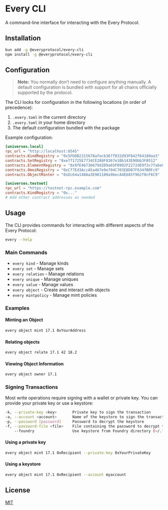 # Every CLI

A command-line interface for interacting with the Every Protocol.

## Installation

```bash
bun add -g @everyprotocol/every-cli
npm install -g @everyprotocol/every-cli
```

## Configuration

> **Note:** You normally don’t need to configure anything manually.
> A default configuration is bundled with support for all chains officially supported by the protocol.

The CLI looks for configuration in the following locations (in order of precedence):
1. `.every.toml` in the current directory
2. `.every.toml` in your home directory
3. The default configuration bundled with the package

Example configuration:

```toml
[universes.local]
rpc_url = "http://localhost:8545"
contracts.KindRegistry = "0x5FbDB2315678afecb367f032d93F642f64180aa3"
contracts.SetRegistry = "0xe7f1725E7734CE288F8367e1Bb143E90bb3F0512"
contracts.ElementRegistry = "0x9fE46736679d2D9a65F0992F2272dE9f3c7fa6e0"
contracts.OmniRegistry = "0xCf7Ed3AccA5a467e9e704C703E8D87F634fB0Fc9"
contracts.ObjectMinter = "0xDc64a140Aa3E981100a9becA4E685f962f0cF6C9"

[universes.testnet]
rpc_url = "https://testnet-rpc.example.com"
contracts.KindRegistry = "0x..."
# Add other contract addresses as needed
```

## Usage

The CLI provides commands for interacting with different aspects of the Every Protocol:

```bash
every --help
```

### Main Commands

- `every kind` - Manage kinds
- `every set` - Manage sets
- `every relation` - Manage relations
- `every unique` - Manage uniques
- `every value` - Manage values
- `every object` - Create and interact with objects
- `every mintpolicy` - Manage mint policies

### Examples

#### Minting an Object

```bash
every object mint 17.1 0xYourAddress
```

#### Relating objects

```bash
every object relate 17.1 42 18.2
```

#### Viewing Object Information

```bash
every object owner 17.1
```

### Signing Transactions

Most write operations require signing with a wallet or private key. You can provide your private key or use a keystore:

```bash
-k, --private-key <key>       Private key to sign the transaction
-a, --account <account>       Name of the keystore to sign the transaction
-p, --password [password]     Password to decrypt the keystore
-f, --password-file <file>    File containing the password to decrypt the keystore
    --foundry                 Use keystore from Foundry directory (~/.foundry/keystores)
```

#### Using a private key

```bash
every object mint 17.1 0xRecipient --private-key 0xYourPrivateKey
```
#### Using a keystore
```bash
every object mint 17.1 0xRecipient --account myaccount
```

## License
[MIT](LICENSE)
